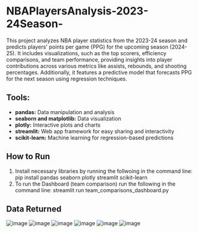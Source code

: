 # NBAPlayersAnalysis-2023-24Season-
This project analyzes NBA player statistics from the 2023-24 season and predicts players' points per game (PPG) for the upcoming season (2024-25). It includes visualizations, such as the top scorers, efficiency comparisons, and team performance, providing insights into player contributions across various metrics like assists, rebounds, and shooting percentages. Additionally, it features a predictive model that forecasts PPG for the next season using regression techniques.
## Tools: 
- **pandas:** Data manipulation and analysis
- **seaborn and matplotlib:** Data visualization
- **plotly:** Interactive plots and charts
- **streamlit:** Web app framework for easy sharing and interactivity
- **scikit-learn:** Machine learning for regression-based predictions

## How to Run
1. Install necessary libraries by running the follwoing in the command line: <br>
pip install pandas seaborn plotly streamlit scikit-learn
2. To run the Dashboard (team comparison) run the following in the command line:
streamlit run team_comparisons_dashboard.py

## Data Returned
![image](https://github.com/user-attachments/assets/063e40f6-4dda-4262-9d56-d0aeea219906)
![image](https://github.com/user-attachments/assets/3643491b-d22b-416d-8b23-100173346014)
![image](https://github.com/user-attachments/assets/7e360a2f-f3b9-4a1d-bac5-e995b6567d0f)
![image](https://github.com/user-attachments/assets/3dcd4d96-954e-462c-ae64-2d9f2c809473)
![image](https://github.com/user-attachments/assets/88c5c0e4-b742-47d9-ae17-47a41308f58b)
![image](https://github.com/user-attachments/assets/94e3c53a-75ca-417d-87d4-5e859480f3e7)


